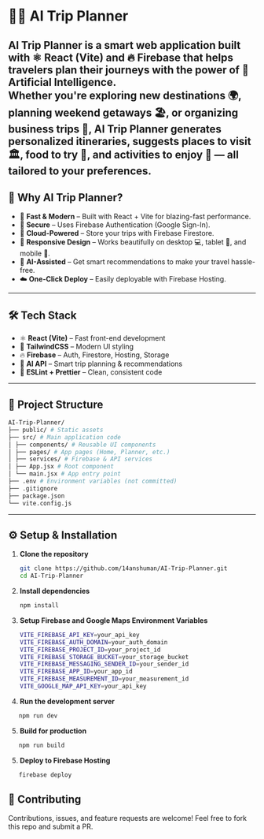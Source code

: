 # 🧳✨ AI Trip Planner

AI Trip Planner is a smart web application built with **⚛️ React (Vite)** and **🔥 Firebase** that helps travelers plan their journeys with the power of **🤖 Artificial Intelligence**.  
Whether you're exploring new destinations 🌍, planning weekend getaways 🏖️, or organizing business trips 🏢, AI Trip Planner generates **personalized itineraries**, suggests **places to visit 🏛️, food to try 🍜, and activities to enjoy 🎉** — all tailored to your preferences.  
---
## 🌟 Why AI Trip Planner?
- 🚀 **Fast & Modern** – Built with React + Vite for blazing-fast performance.  
- 🔐 **Secure** – Uses Firebase Authentication (Google Sign-In).  
- 📂 **Cloud-Powered** – Store your trips with Firebase Firestore.  
- 📱 **Responsive Design** – Works beautifully on desktop 💻, tablet 📱, and mobile 📲.  
- 🤝 **AI-Assisted** – Get smart recommendations to make your travel hassle-free.  
- ☁️ **One-Click Deploy** – Easily deployable with Firebase Hosting.  

---

## 🛠️ Tech Stack
- ⚛️ **React (Vite)** – Fast front-end development  
- 🎨 **TailwindCSS** – Modern UI styling  
- 🔥 **Firebase** – Auth, Firestore, Hosting, Storage  
- 🤖 **AI API** – Smart trip planning & recommendations  
- 🧹 **ESLint + Prettier** – Clean, consistent code  

---

## 📂 Project Structure
```bash
AI-Trip-Planner/
├── public/ # Static assets
├── src/ # Main application code
│ ├── components/ # Reusable UI components
│ ├── pages/ # App pages (Home, Planner, etc.)
│ ├── services/ # Firebase & API services
│ ├── App.jsx # Root component
│ └── main.jsx # App entry point
├── .env # Environment variables (not committed)
├── .gitignore
├── package.json
└── vite.config.js
```

---

## ⚙️ Setup & Installation

1. **Clone the repository**
   ```bash
   git clone https://github.com/14anshuman/AI-Trip-Planner.git
   cd AI-Trip-Planner
   ```
2. **Install dependencies**
   ```bash
   npm install
   ```
3. **Setup Firebase and Google Maps Environment Variables**
   ```bash
   VITE_FIREBASE_API_KEY=your_api_key
   VITE_FIREBASE_AUTH_DOMAIN=your_auth_domain
   VITE_FIREBASE_PROJECT_ID=your_project_id
   VITE_FIREBASE_STORAGE_BUCKET=your_storage_bucket
   VITE_FIREBASE_MESSAGING_SENDER_ID=your_sender_id
   VITE_FIREBASE_APP_ID=your_app_id
   VITE_FIREBASE_MEASUREMENT_ID=your_measurement_id
   VITE_GOOGLE_MAP_API_KEY=your_api_key
   ```
5. **Run the development server**
  ```bash
     npm run dev
  ```
5. **Build for production**
  ```bash
     npm run build
  ```
5. **Deploy to Firebase Hosting**
  ```bash
     firebase deploy
  ```

## 🤝 Contributing
  Contributions, issues, and feature requests are welcome!
  Feel free to fork this repo and submit a PR.
